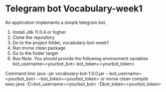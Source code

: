 # Telegram bot Vocabulary-week1

An application implements a simple telegram bot.

1) Install Jdk 11.0.4 or higher
2) Clone the repository
3) Go to the project folder, vocabulary-bot-week1
4) Run 
 mvnw clean package
5) Go to the folder target
6) Run
 Note. You should provide the following environment variables
  bot_username=<yourbot_bot> 
  bot_token=<yourbot_token>
 
 Command line: 
  java -jar vocabulary-bot-1.0.0.jar --bot_username=<yourbot_bot> --bot_token=<yourbot_token>
   or
  mvnw clean compile exec:java -D=bot_username=<yourbot_bot> -Dbot_token=<yourbot_token>